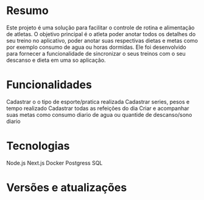 # Resumo 
Este projeto é uma solução para facilitar o controle de rotina e alimentação de atletas. 
O objetivo principal é o atleta poder anotar todos os detalhes do seu treino no aplicativo, poder anotar suas respectivas dietas e metas como por exemplo consumo de agua ou horas dormidas. 
Ele foi desenvolvido para fornecer a funcionalidade de sincronizar o seus treinos com o seu descanso e dieta em uma so aplicação.

# Funcionalidades 
Cadastrar o o tipo de esporte/pratica realizada
Cadastrar series, pesos e tempo realizado
Cadastrar todas as refeições do dia
Criar e acompanhar suas metas como consumo diario de agua ou quantide de descanso/sono diario

# Tecnologias
Node.js
Next.js
Docker
Postgress SQL

# Versões e atualizações

